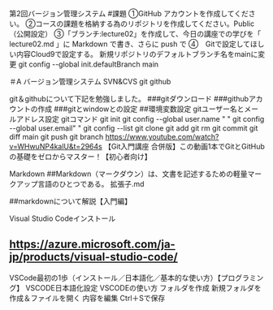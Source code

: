 第2回バージョン管理システム
#課題
①GitHub アカウントを作成してください。
②コースの課題を格納する為のリポジトリを作成してください。Public（公開設定）
③「ブランチ:lecture02」を作成して、今日の講座での学びを「 lecture02.md 」に Markdown で書き、さらに push で
④　Gitで設定してほしい内容Cloud9で設定する。
新規リポジトリのデフォルトブランチ名をmainに変更
git config --global init.defaultBranch main

＃A バージョン管理システム SVN&CVS git github

git＆githubについて下記を勉強しました。
###gitダウンロード
###githubアカウントの作成
###gitとwindowとの設定
##環境変数設定
gitユーザー名とメールアドレス設定
gitコマンド
 git init
 git config --global user.name " "
 git config --global user.email" "
 git config --list
 git clone
 git add
 git rm 
 git commit
 git diff main
 git push
 git branch
 https://www.youtube.com/watch?v=WHwuNP4kalU&t=2964s
【Git入門講座 合併版】この動画1本でGitとGitHubの基礎をゼロからマスター！【初心者向け】

 Markdown
 ##Markdown（マークダウン）は、文書を記述するための軽量マークアップ言語のひとつである。
拡張子.md

##markdownについて解説【入門編】

 Visual Studio Codeインストール
 ## https://azure.microsoft.com/ja-jp/products/visual-studio-code/
VSCode最初の1歩（インストール／日本語化／基本的な使い方）【プログラミング】
VSCODE日本語化設定
VSCODEの使い方
フォルダを作成
新規フォルダを作成＆ファイルを開く
内容を編集
Ctrl＋Sで保存
